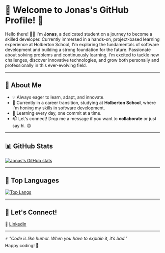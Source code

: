 # 🌟 Welcome to Jonas's GitHub Profile! 👋

Hello there! 👨‍💻 I'm **Jonas**, a dedicated student on a journey to become a skilled developer. Currently immersed in a hands-on, project-based learning experience at Holberton School, I'm exploring the fundamentals of software development and building a strong foundation for the future. Passionate about solving problems and continuously learning, I'm excited to tackle new challenges, discover innovative technologies, and grow both personally and professionally in this ever-evolving field.

---

## 🚀 About Me

- 💡 Always eager to learn, adapt, and innovate.  
- 🔄 Currently in a career transition, studying at **Holberton School**, where I'm honing my skills in software development.  
- 🌱 Learning every day, one commit at a time.  
- 📫 Let's connect! Drop me a message if you want to **collaborate** or just say hi. 😊

---

## 📊 GitHub Stats

[![Jonas's GitHub stats](https://github-readme-stats.vercel.app/api?username=jonas-jungling&hide=contribs,prs&show_icons=true&theme=radical)](https://github.com/jonas-jungling/github-readme-stats)

---

## 🧰 Top Languages

[![Top Langs](https://github-readme-stats.vercel.app/api/top-langs/?username=jonas-jungling&layout=compact&theme=radical)](https://github.com/jonas-jungling/github-readme-stats)

---

## 🤝 Let's Connect!

💼 [LinkedIn](https://www.linkedin.com/in/jonas-jungling)  

---

⚡ *"Code is like humor. When you have to explain it, it’s bad."*  
Happy coding! 🚀
